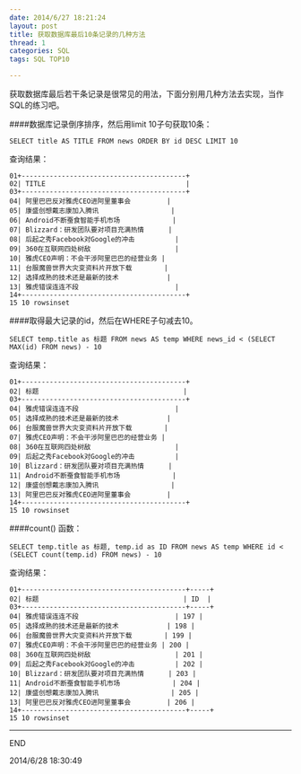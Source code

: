 ```yaml
---
date: 2014/6/27 18:21:24 
layout: post
title: 获取数据库最后10条记录的几种方法
thread: 1
categories: SQL
tags: SQL TOP10

---
```


获取数据库最后若干条记录是很常见的用法，下面分别用几种方法去实现，当作SQL的练习吧。

####数据库记录倒序排序，然后用limit 10子句获取10条：

	SELECT title AS TITLE FROM news ORDER BY id DESC LIMIT 10

查询结果：

	01+-----------------------------------------+
	02| TITLE                                   |
	03+-----------------------------------------+
	04| 阿里巴巴反对雅虎CEO进阿里董事会         |
	05| 康盛创想戴志康加入腾讯                  |
	06| Android不断蚕食智能手机市场             |
	07| Blizzard：研发团队要对项目充满热情      |
	08| 后起之秀Facebook对Google的冲击          |
	09| 360在互联网四处树敌                     |
	10| 雅虎CEO声明：不会干涉阿里巴巴的经营业务 |
	11| 台服魔兽世界大灾变资料片开放下载        |
	12| 选择成熟的技术还是最新的技术            |
	13| 雅虎错误连连不段                        |
	14+-----------------------------------------+
	15 10 rowsinset

####取得最大记录的id，然后在WHERE子句减去10。

	SELECT temp.title as 标题 FROM news AS temp WHERE news_id < (SELECT MAX(id) FROM news) - 10

查询结果：

	01+-----------------------------------------+
	02| 标题                                    |
	03+-----------------------------------------+
	04| 雅虎错误连连不段                        |
	05| 选择成熟的技术还是最新的技术            |
	06| 台服魔兽世界大灾变资料片开放下载        |
	07| 雅虎CEO声明：不会干涉阿里巴巴的经营业务 |
	08| 360在互联网四处树敌                     |
	09| 后起之秀Facebook对Google的冲击          |
	10| Blizzard：研发团队要对项目充满热情      |
	11| Android不断蚕食智能手机市场             |
	12| 康盛创想戴志康加入腾讯                  |
	13| 阿里巴巴反对雅虎CEO进阿里董事会         |
	14+-----------------------------------------+
	15 10 rowsinset

####count() 函数：

	SELECT temp.title as 标题, temp.id as ID FROM news AS temp WHERE id < (SELECT count(temp.id) FROM news) - 10

查询结果：

	01+-----------------------------------------+-----+
	02| 标题                                    | ID  |
	03+-----------------------------------------+-----+
	04| 雅虎错误连连不段                        | 197 |
	05| 选择成熟的技术还是最新的技术            | 198 |
	06| 台服魔兽世界大灾变资料片开放下载        | 199 |
	07| 雅虎CEO声明：不会干涉阿里巴巴的经营业务 | 200 |
	08| 360在互联网四处树敌                     | 201 |
	09| 后起之秀Facebook对Google的冲击          | 202 |
	10| Blizzard：研发团队要对项目充满热情      | 203 |
	11| Android不断蚕食智能手机市场             | 204 |
	12| 康盛创想戴志康加入腾讯                  | 205 |
	13| 阿里巴巴反对雅虎CEO进阿里董事会         | 206 |
	14+-----------------------------------------+-----+
	15 10 rowsinset

---------

END

2014/6/28 18:30:49 